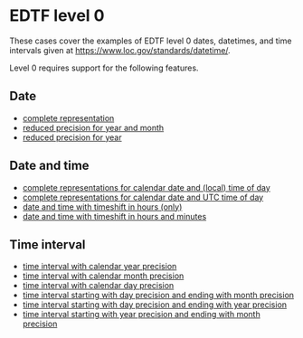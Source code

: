 # EDTF level 0

These cases cover the examples of EDTF level 0 dates, datetimes, and
time intervals given at https://www.loc.gov/standards/datetime/.

Level 0 requires support for the following features.

## Date

* [complete representation](date-day-precision.ttl)
* [reduced precision for year and month](date-month-precision.ttl)
* [reduced precision for year](date-year-precision.ttl)

## Date and time

* [complete representations for calendar date and (local) time of day](datetime-local.ttl)
* [complete representations for calendar date and UTC time of day](datetime-utc.ttl)
* [date and time with timeshift in hours (only)](datetime-shifthour.ttl)
* [date and time with timeshift in hours and minutes](datetime-shifthourminute.ttl)

## Time interval

* [time interval with calendar year precision](interval-year-precision.ttl)
* [time interval with calendar month precision](interval-month-precision.ttl)
* [time interval with calendar day precision](interval-day-precision.ttl)
* [time interval starting with day precision and ending with month precision](interval-day-month-precision.ttl)
* [time interval starting with day precision and ending with year precision](interval-day-year-precision.ttl)
* [time interval starting with year precision and ending with month precision](interval-year-month-precision.ttl)

